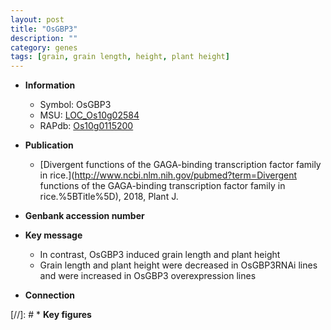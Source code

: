```yaml
---
layout: post
title: "OsGBP3"
description: ""
category: genes
tags: [grain, grain length, height, plant height]
---
```


* **Information**  
    + Symbol: OsGBP3  
    + MSU: [LOC_Os10g02584](http://rice.uga.edu/cgi-bin/ORF_infopage.cgi?orf=LOC_Os10g02584)  
    + RAPdb: [Os10g0115200](https://rapdb.dna.affrc.go.jp/locus/?name=Os10g0115200)  

* **Publication**  
    + [Divergent functions of the GAGA-binding transcription factor family in rice.](http://www.ncbi.nlm.nih.gov/pubmed?term=Divergent functions of the GAGA-binding transcription factor family in rice.%5BTitle%5D), 2018, Plant J.

* **Genbank accession number**  

* **Key message**  
    + In contrast, OsGBP3 induced grain length and plant height
    + Grain length and plant height were decreased in OsGBP3RNAi lines and were increased in OsGBP3 overexpression lines

* **Connection**  

[//]: # * **Key figures**  


